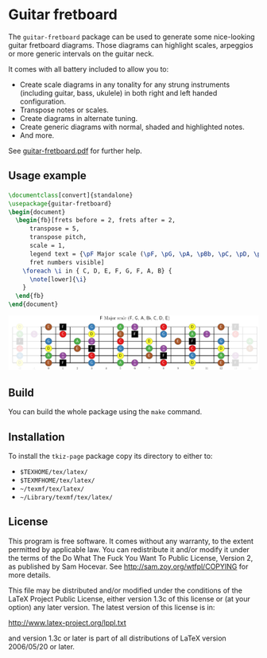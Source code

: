 # Guitar fretboard

The `guitar-fretboard` package can be used to generate some nice-looking
guitar fretboard diagrams. Those diagrams can highlight scales, arpeggios or
more generic intervals on the guitar neck.

It comes with all battery included to allow you to:

* Create scale diagrams in any tonality for any strung instruments
  (including guitar, bass, ukulele) in both right and left handed
  configuration.
* Transpose notes or scales.
* Create diagrams in alternate tuning.
* Create generic diagrams with normal, shaded and highlighted notes.
* And more.

See [guitar-fretboard.pdf](guitar-fretboard.pdf) for further help.

## Usage example

```latex
\documentclass[convert]{standalone}
\usepackage{guitar-fretboard}
\begin{document}
  \begin{fb}[frets before = 2, frets after = 2,
      transpose = 5,
      transpose pitch,
      scale = 1,
      legend text = {\pF Major scale (\pF, \pG, \pA, \pBb, \pC, \pD, \pE)},
      fret numbers visible]
    \foreach \i in { C, D, E, F, G, F, A, B} {
      \note[lower]{\i}
    }
  \end{fb}
\end{document}
```

![standalone](standalone.png)

## Build

You can build the whole package using the `make` command.

## Installation

To install the `tkiz-page` package copy its directory to either to:

- `$TEXHOME/tex/latex/`
- `$TEXMFHOME/tex/latex/`
- `~/texmf/tex/latex/`
- `~/Library/texmf/tex/latex/`


## License

This program is free software. It comes without any warranty, to the extent
permitted by applicable law. You can redistribute it and/or modify it under
the terms of the Do What The Fuck You Want To Public License, Version 2, as
published by Sam Hocevar. See http://sam.zoy.org/wtfpl/COPYING for more
details.

This file may be distributed and/or modified under the conditions of
the LaTeX Project Public License, either version 1.3c of this license
or (at your option) any later version. The latest version of this
license is in:

http://www.latex-project.org/lppl.txt

and version 1.3c or later is part of all distributions of LaTeX
version 2006/05/20 or later.
